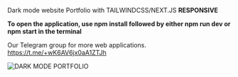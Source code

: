 Dark mode website Portfolio 
with TAILWINDCSS/NEXT.JS
**RESPONSIVE**

**To open the application, use npm install followed by either npm run dev or npm start in the terminal**

Our Telegram group for more web applications.
https://t.me/+wK6AV6jx0aA1ZTJh

![DARK MODE PORTFOLIO](https://github.com/ViniciusCR7/Darkmode-next-tailwind/assets/83369825/4c71afbf-3c2b-4898-999d-24b8841c8e27)
